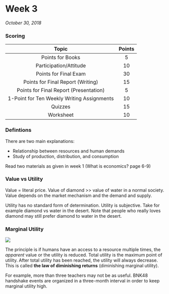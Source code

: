 # Week 3

*October 30, 2018*

### Scoring

|                   Topic                    | Points |
| :----------------------------------------: | :----: |
|              Points for Books              |   5    |
|           Participation/Attitude           |   10   |
|           Points for Final Exam            |   30   |
|     Points for Final Report (Writing)      |   15   |
|   Points for Final Report (Presentation)   |   5    |
| 1-Point for Ten Weekly Writing Assignments |   10   |
|                  Quizzes                   |   15   |
|                 Worksheet                  |   10   |

### Defintions

There are two main explanations:

- Relationship between resources and human demands
- Study of production, distribution, and consumption

Read two materials as given in week 1 (What is economics? page 6-9)

### Value vs Utility

Value = literal price. Value of diamond >> value of water in a normal society. Value depends on the market mechanism and the demand and supply. 

Utility has no standard form of determination. Utility is subjective. Take for example diamond vs water in the desert. Note that people who really loves diamond may still prefer diamond to water in the desert. 

### Marginal Utility

![](https://qph.fs.quoracdn.net/main-qimg-304c85514bb1a26c22e4ac60342031ee)



The principle is if humans have an access to a resource multiple times, the *apparent* value or the utility is reduced. Total utility is the maximum point of utility. After total utility has been reached, the utility will always decrease. This is called **the law of diminishing returns** (diminishing marginal utility).

For example, more than three teachers may not be as useful. BNK48 handshake events are organized in a three-month interval in order to keep marginal utility high.    